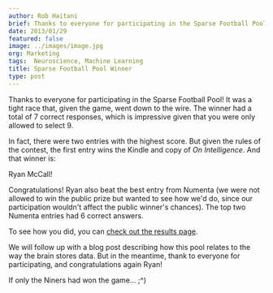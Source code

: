 ```yaml
---
author: Rob Haitani
brief: Thanks to everyone for participating in the Sparse Football Pool!  It was a tight race that, given the game, went down to the wire.  The winner had a total
date: 2013/01/29
featured: false
image: ../images/image.jpg
org: Marketing
tags:  Neuroscience, Machine Learning
title: Sparse Football Pool Winner
type: post
---
```


Thanks to everyone for participating in the Sparse Football Pool!  It was a
tight race that, given the game, went down to the wire.  The winner had a total
of 7 correct responses, which is impressive given that you were only allowed to
select 9.

In fact, there were two entries with the highest score. But given the rules of
the contest, the first entry wins the Kindle and copy of *On Intelligence*.  And
that winner is:

Ryan McCall!

Congratulations!  Ryan also beat the best entry from Numenta (we were not
allowed to win the public prize but wanted to see how we'd do, since our
participation wouldn't affect the public winner's chances). The top two Numenta
entries had 6 correct answers.

To see how you did, you can
[check out the results page](/legal/results/sparse-football-pool-i-2013.html).

We will follow up with a blog post describing how this pool relates to the way
the brain stores data. But in the meantime, thank to everyone for participating,
and congratulations again Ryan!

If only the Niners had won the game… ;^)
